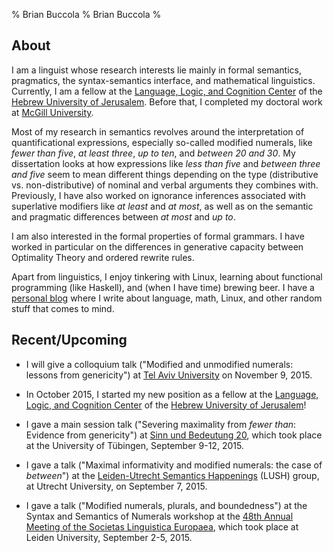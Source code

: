 % Brian Buccola
% Brian Buccola
%

About
-----

I am a linguist whose research interests lie mainly in formal semantics,
pragmatics, the syntax-semantics interface, and mathematical linguistics.
Currently, I am a fellow at the [Language, Logic, and Cognition Center][llcc]
of the [Hebrew University of Jerusalem][huji]. Before that, I completed my
doctoral work at [McGill University][mcgill].

Most of my research in semantics revolves around the interpretation of
quantificational expressions, especially so-called modified numerals, like
*fewer than five*, *at least three*, *up to ten*, and *between 20 and 30*. My
dissertation looks at how expressions like *less than five* and *between three
and five* seem to mean different things depending on the type (distributive vs.
non-distributive) of nominal and verbal arguments they combines with.
Previously, I have also worked on ignorance inferences associated with
superlative modifiers like *at least* and *at most*, as well as on the semantic
and pragmatic differences between *at most* and *up to*.

I am also interested in the formal properties of formal grammars. I have worked
in particular on the differences in generative capacity between Optimality
Theory and ordered rewrite rules.

Apart from linguistics, I enjoy tinkering with Linux, learning about functional
programming (like Haskell), and (when I have time) brewing beer. I have a
[personal blog][blog] where I write about language, math, Linux, and other
random stuff that comes to mind.

[mcgill]: http://www.mcgill.ca/linguistics/ "McGill linguistics department"
[llcc]: https://scholars.huji.ac.il/llcc/home "Language, Logic, and Cognition Center"
[huji]: http://huji.ac.il/ "The Hebrew University of Jerusalem"
[lao]: http://people.linguistics.mcgill.ca/~luis.alonso-ovalle/ "Luis Alonso-Ovalle"
[bs]: http://webpages.mcgill.ca/staff/group4/bschwa8/web/ "Bernhard Schwarz"
[blog]: http://brianbuccola.github.io/ "Personal blog"

Recent/Upcoming
---------------

- I will give a colloquium talk ("Modified and unmodified numerals: lessons
  from genericity") at [Tel Aviv University][tau] on November 9, 2015.

- In October 2015, I started my new position as a fellow at the [Language,
  Logic, and Cognition Center][llcc] of the [Hebrew University of
  Jerusalem][huji]!

- I gave a main session talk ("Severing maximality from *fewer than*: Evidence
  from genericity") at [Sinn und Bedeutung 20][sub], which took place at the
  University of Tübingen, September 9-12, 2015.

- I gave a talk ("Maximal informativity and modified numerals: the case of
  *between*") at the [Leiden-Utrecht Semantics Happenings][lush] (LUSH) group,
  at Utrecht University, on September 7, 2015.

- I gave a talk ("Modified numerals, plurals, and boundedness") at the Syntax
  and Semantics of Numerals workshop at the [48th Annual Meeting of the
  Societas Linguistica Europaea][sle], which took place at Leiden University,
  September 2-5, 2015.

[tau]: https://humanities.tau.ac.il/linguistics_eng/ "Tel Aviv University linguistics department"
[lush]: https://lushtalks.wordpress.com/ "LUSH"
[sle]: http://sle2015.eu/ "SLE"
[sub]: https://sites.google.com/site/sinnundbedeutung20/home "SuB 20"

